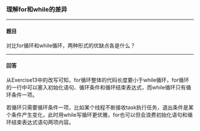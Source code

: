 ### 理解for和while的差异
***
#### 题目
对比for循环和while循环，两种形式的优缺点各是什么？

***
#### 回答
从Exercise13中的改写可知，for循环整体的代码长度要小于while循环，for循环的一行中可以塞入初始化语句、循环条件和循环结束表达式，而while循环只有循环条件一项。

若循环只需要循环条件一项，比如某个线程不断接收task执行任务，退出条件是某个条件产生变化，此时用while写循环更优雅，for也可以但会浪费初始化语句和循环结束表达式语句两项内容。